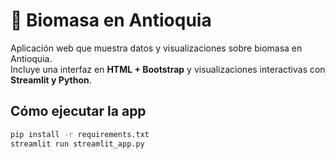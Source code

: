 # 🌿 Biomasa en Antioquia

Aplicación web que muestra datos y visualizaciones sobre biomasa en Antioquia.  
Incluye una interfaz en **HTML + Bootstrap** y visualizaciones interactivas con **Streamlit y Python**.

## Cómo ejecutar la app

```bash
pip install -r requirements.txt
streamlit run streamlit_app.py
